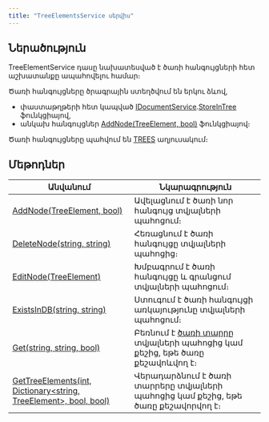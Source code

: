 ```yaml
---
title: "TreeElementsService սերվիս"
---
```


## Ներածություն

TreeElementService դասը նախատեսված է ծառի հանգույցների հետ աշխատանքը ապահովելու համար։

Ծառի հանգույցները ծրագրային ստեղծվում են երկու ձևով, 
- փաստաթղթերի հետ կապված [IDocumentService](IDocumentService.md).[StoreInTree](IDocumentService/StoreInTree.md) ֆունկցիայով,
- անկախ հանգույցներ [AddNode(TreeElement, bool)](TreeElementsService/AddNode.md) ֆունկցիայով։

Ծառի հանգույցները պահվում են [TREES](https://armsoft.github.io/as4x-docs/HTM/ProgrGuide/Database/Trees.html) աղյուսակում։

## Մեթոդներ

| Անվանում | Նկարագրություն |
|----------|----------------|
| [AddNode(TreeElement, bool)](TreeElementsService/AddNode.md) | Ավելացնում է ծառի նոր հանգույց տվյալների պահոցում։ |
| [DeleteNode(string, string)](TreeElementsService/DeleteNode.md) | Հեռացնում է ծառի հանգույցը տվյալների պահոցից։ |
| [EditNode(TreeElement)](TreeElementsService/EditNode.md) | Խմբագրում է ծառի հանգույցը և գրանցում տվյալների պահոցում։ |
| [ExistsInDB(string, string)](TreeElementsService/ExistsInDB.md) | Ստուգում է ծառի հանգույցի առկայությունը տվյալների պահոցում։ |
| [Get(string, string, bool)](TreeElementsService/Get.md) | Բեռնում է [ծառի տարրը](../types/TreeElement.md) տվյալների պահոցից կամ քեշից, եթե ծառը քեշավոևվող է։ |
| [GetTreeElements(int, Dictionary<string, TreeElement>, bool, bool)](TreeElementsService/GetTreeElements.md) | Վերադարձնում է ծառի տարրերը տվյալների պահոցից կամ քեշից, եթե ծառը քեշավորվող է։ |

<!-- ### CheckAndLoadIfNeeded

```c#
public Task<(bool, byte[], Dictionary<string, TreeElement>)> CheckAndLoadIfNeeded(string treeId, byte[] ts)
```

Եթե ՝ts՝ պարամետրը չի համընկնում ծառի հանգույցների բեռնման և քեշում գրանցման վերջին ժամանակի հետ, ապա բեռնում է տրված ծառի բոլոր հանգույցները և գրանցում քեշում։

Վերադարձնում է՝ արդյոք բեռնվել են ծառի հանգույցները, վերջին բեռնման ժամանակը՝ որպես byte-երի զանգված, և հանգույցները նկարագրող dictionary-ն։ Եթե բեռնումը տեղի չի ունեցել, վերադարձնում է null-եր։

**Պարամետրեր**

* `treeID` - Ծառի ներքին անունը։
* `ts` -  

### ClearOldsFromCache

```c#
public static void ClearOldsFromCache(SqlConnection connection, string treeId = null)
```

Մաքրում է ծառի նկարագրությունը և հանգույցները քեշից։

**Պարամետրեր**

* `connection` - [SqlConnection](https://learn.microsoft.com/en-us/dotnet/api/microsoft.data.sqlclient.sqlconnection?view=sqlclient-dotnet-standard-5.2) դեպի ծառը պարունակող տվյալների պահոց։
* `treeID` - Ծառի ներքին անունը։ 

-->

<!-- ### Store

```c#
public Task<List<TreeNode>> Store(int isn, Dictionary<string, TreeElement> cols, bool existsInDB, bool returnModifiedTreeNodes)
```

Գրանցում է `cols` պարամետրում տրված ծառի հանգույցները տվյալների պահոցի [TREES](https://armsoft.github.io/as4x-docs/HTM/ProgrGuide/Database/Trees.html) աղյուսակում և վերադարձնում 

**Պարամետրեր**

* `isn` - Գրանցման ենթակա ծառի հանգույցներին տարրերին կապակցված փաստաթղթի ներքին նույնակականացման համարը։
* `cols` - Գրանցման ենթակա ծառի հանգույցների ցուցակը։
* `existsInDB` - 
* `returnModifiedTreeNodes` -  -->
